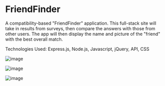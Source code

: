 # FriendFinder

A compatibility-based "FriendFinder" application. This full-stack site will take in results from surveys, then compare the answers with those from other users. The app will then display the name and picture of the "friend" with the best overall match.

Technologies Used: Express.js, Node.js, Javascript, jQuery, API, CSS


![image](https://user-images.githubusercontent.com/47279070/61842437-2b6d6e80-ae66-11e9-83a9-273af4beed7b.png)

![image](https://user-images.githubusercontent.com/47279070/61842457-3f18d500-ae66-11e9-875f-46fb4c320b0c.png)

![image](https://user-images.githubusercontent.com/47279070/61843251-fe6e8b00-ae68-11e9-980d-919190cfb3c9.png)



